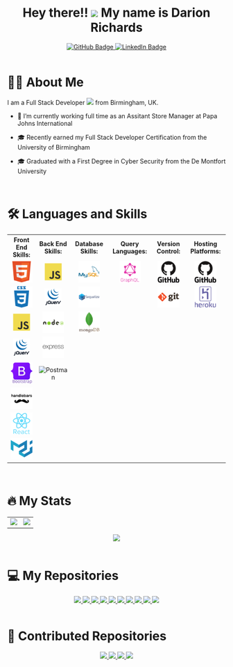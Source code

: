 **<h1 align="center">Hey there!! <img src="https://media.giphy.com/media/hvRJCLFzcasrR4ia7z/giphy.gif" width="30px"> My name is Darion Richards</h1>**

<div align="center">
    <a href="https://github.com/DarionRichards">
        <img src="https://img.shields.io/badge/GitHub-orange?style=for-the-badge&logo=github&logoColor=white" alt="GitHub Badge">
    </a>
    <a href="https://www.linkedin.com/in/darionrichards/">
        <img src="https://img.shields.io/badge/LinkedIn-blue?style=for-the-badge&logo=linkedin&logoColor=white" alt="LinkedIn Badge">
    </a>
</div>

<br>

<h1>🧑‍🔧 About Me</h1>

I am a Full Stack Developer <img src="https://media.giphy.com/media/WUlplcMpOCEmTGBtBW/giphy.gif" width="30"> from Birmingham, UK.

- 🍕 I’m currently working full time as an Assitant Store Manager at Papa Johns International

- 🎓 Recently earned my Full Stack Developer Certification from the University of Birmingham

- 🎓 Graduated with a First Degree in Cyber Security from the De Montfort University

<br>

<h1>🛠 Languages and Skills</h1>

<table>
    <tr>
        <th style="text-align:center">Front End Skills:</th>
        <th style="text-align:center">Back End Skills:</th>
        <th style="text-align:center">Database Skills:</th>
        <th style="text-align:center">Query Languages:</th>
        <th style="text-align:center">Version Control:</th>
        <th style="text-align:center">Hosting Platforms:</th>
    </tr>
    <tr>
        <td align="center">
            <img src="https://raw.githubusercontent.com/devicons/devicon/master/icons/html5/html5-original.svg" title="HTML5" alt="HTML" width="50" height="50"/>
        </td>
        <td align="center">
            <img src="https://raw.githubusercontent.com/devicons/devicon/master/icons/javascript/javascript-original.svg" title="JavaScript" alt="JavaScript" width="40" height="40"/>
        </td>
        <td align="center">
            <img src="https://raw.githubusercontent.com/devicons/devicon/master/icons/mysql/mysql-original-wordmark.svg" title="MySQL"  alt="MySQL" width="50" height="50"/>
        </td>
        <td align="center">
            <img src="https://raw.githubusercontent.com/devicons/devicon/master/icons/graphql/graphql-plain-wordmark.svg" title="GraphQL"  alt="GraphQL" width="50" height="50"/>
        </td>
        <td align="center">
            <img src="https://raw.githubusercontent.com/devicons/devicon/master/icons/github/github-original-wordmark.svg" title="GitHub" alt="GitHub" width="50" height="50"/>
        </td>
        <td align="center">
            <img src="https://raw.githubusercontent.com/devicons/devicon/master/icons/github/github-original-wordmark.svg" title="GitHub" alt="GitHub" width="50" height="50"/>
        </td>
    </tr>
    <tr>
        <td align="center">
            <img src="https://raw.githubusercontent.com/devicons/devicon/master/icons/css3/css3-plain-wordmark.svg"  title="CSS3" alt="CSS" width="50" height="50"/>
        </td>
        <td align="center">
            <img src="https://raw.githubusercontent.com/devicons/devicon/master/icons/jquery/jquery-original-wordmark.svg" title="jQuery" alt="jQuery" width="40" height="40"/>
        </td>
        <td align="center">
            <img src="https://raw.githubusercontent.com/devicons/devicon/master/icons/sequelize/sequelize-original-wordmark.svg" title="Sequelize"  alt="Sequelize" width="50" height="50"/>
        </td>
        <td></td>
        <td align="center">
            <img src="https://raw.githubusercontent.com/devicons/devicon/master/icons/git/git-original-wordmark.svg" title="Git" alt="Git" width="50" height="50"/>
        </td>
        <td align="center">
            <img src="https://raw.githubusercontent.com/devicons/devicon/master/icons/heroku/heroku-original-wordmark.svg" title="Heroku" alt="Heroku" width="50" height="50"/>
        </td>
    </tr>
    <tr>
        <td align="center">
            <img src="https://raw.githubusercontent.com/devicons/devicon/master/icons/javascript/javascript-original.svg" title="JavaScript" alt="JavaScript" width="40" height="40"/>
        </td>
        <td align="center">
            <img src="https://raw.githubusercontent.com/devicons/devicon/master/icons/nodejs/nodejs-original-wordmark.svg" title="NodeJS" alt="NodeJS" width="50" height="50"/>
        </td>
        <td align="center">
            <img src="https://raw.githubusercontent.com/devicons/devicon/master/icons/mongodb/mongodb-original-wordmark.svg" title="MongoDB"  alt="MongoDB" width="50" height="50"/>
        </td>
    </tr>
    <tr>
        <td align="center">
            <img src="https://raw.githubusercontent.com/devicons/devicon/master/icons/jquery/jquery-original-wordmark.svg" title="jQuery" alt="jQuery" width="40" height="40"/>
        </td>
        <td align="center">
            <img src="https://raw.githubusercontent.com/devicons/devicon/master/icons/express/express-original-wordmark.svg" title="Express" alt="Express" width="50" height="50"/>
        </td>
    </tr>
    <tr>
        <td align="center">
            <img src="https://raw.githubusercontent.com/devicons/devicon/master/icons/bootstrap/bootstrap-original-wordmark.svg" title="Boot Strap" alt="Boot Strap" width="50" height="50"/>
        </td>
                <td align="center">
            <img src="https://www.vectorlogo.zone/logos/getpostman/getpostman-icon.svg" title="Postman"  alt="Postman" width="50" height="50"/>
        </td>
    </tr>
    <tr>
        <td align="center">
            <img src="https://raw.githubusercontent.com/devicons/devicon/master/icons/handlebars/handlebars-original-wordmark.svg" title="Handlebars" alt="Handlebars" width="50" height="50"/>
        </td>
    </tr>
    <tr>
        <td align="center">
            <img src="https://raw.githubusercontent.com/devicons/devicon/master/icons/react/react-original-wordmark.svg" title="React" alt="React" width="50" height="50"/>
        </td>
    </tr>
    <tr>
        <td align="center">
            <img src="https://raw.githubusercontent.com/devicons/devicon/master/icons/materialui/materialui-original.svg" title="Material UI" alt="Material UI" width="50" height="50"/>
        </td>
    </tr>
</table>

<br>

<h1>🔥 My Stats</h1>

<div align="center">
    <table cellspacing="0" cellpadding="0">
        <tr>
            <td>
                <img src="https://github-readme-stats.vercel.app/api?username=DarionRichards&show_icons=true&theme=rose_pine&hide_border=true&count_private=true"/>
            </td>
            <td>   
                <img src="https://github-readme-streak-stats.herokuapp.com/?user=DarionRichards&theme=holi-theme&stroke=DD0000&fire=DD0000&hide_border=true"/>
            </td>
        </tr>
    </table>
                <img src="https://github-readme-stats.vercel.app/api/top-langs/?username=DarionRichards&theme=vision-friendly-dark&hide_border=true&layout=compact"/>
</div>

<br>

<h1>💻 My Repositories</h1>

<div align="center">
    <a href="https://github.com/DarionRichards/cms-blog-site">
        <img src="https://github-readme-stats.vercel.app/api/pin/?username=DarionRichards&repo=cms-blog-site&theme=rose_pine&hide_border=true"/>
    </a>
    <a href="https://github.com/DarionRichards/week-day-planner">
        <img src="https://github-readme-stats.vercel.app/api/pin/?username=DarionRichards&repo=week-day-planner&theme=rose_pine&hide_border=true"/>
    </a>
    <a href="https://github.com/DarionRichards/weather-dashboard">
        <img src="https://github-readme-stats.vercel.app/api/pin/?username=DarionRichards&repo=weather-dashboard&theme=rose_pine&hide_border=true"/>
    </a>
    <a href="https://github.com/DarionRichards/team-profile-generator">
        <img src="https://github-readme-stats.vercel.app/api/pin/?username=DarionRichards&repo=team-profile-generator&theme=rose_pine&hide_border=true"/>
    </a>
    <a href="https://github.com/DarionRichards/employee-tracker">
        <img src="https://github-readme-stats.vercel.app/api/pin/?username=DarionRichards&repo=employee-tracker&theme=rose_pine&hide_border=true"/>
    </a>
    <a href="https://github.com/DarionRichards/ecommerce-back-end">
        <img src="https://github-readme-stats.vercel.app/api/pin/?username=DarionRichards&repo=ecommerce-back-end&theme=rose_pine&hide_border=true"/>
    </a>
    <a href="https://github.com/DarionRichards/nosql-social-media-api">
        <img src="https://github-readme-stats.vercel.app/api/pin/?username=DarionRichards&repo=nosql-social-media-api&theme=rose_pine&hide_border=true"/>
    </a>
    <a href="https://github.com/DarionRichards/note-taker">
        <img src="https://github-readme-stats.vercel.app/api/pin/?username=DarionRichards&repo=note-taker&theme=rose_pine&hide_border=true"/>
    </a>
    <a href="https://github.com/DarionRichards/book-search-frontend">
        <img src="https://github-readme-stats.vercel.app/api/pin/?username=DarionRichards&repo=book-search-frontend&theme=rose_pine&hide_border=true"/>
    </a>
    <a href="https://github.com/DarionRichards/book-search-backend">
        <img src="https://github-readme-stats.vercel.app/api/pin/?username=DarionRichards&repo=book-search-backend&theme=rose_pine&hide_border=true"/>
    </a>

</div>

<br>

<h1>👥 Contributed Repositories</h1>

<div align="center">
    <a href="https://github.com/andradag/private-live-auction-client">
        <img src="https://github-readme-stats.vercel.app/api/pin/?username=andradag&repo=private-live-auction-client&theme=rose_pine&hide_border=true&show_owner=true"/>
    </a>
    <a href="https://github.com/andradag/private-live-auction-server">
        <img src="https://github-readme-stats.vercel.app/api/pin/?username=andradag&repo=private-live-auction-server&theme=rose_pine&hide_border=true&show_owner=true"/>
    </a>
    <a href="https://github.com/luizfroes/fitness-app">
        <img src="https://github-readme-stats.vercel.app/api/pin/?username=luizfroes&repo=fitness-app&theme=rose_pine&hide_border=true&show_owner=true"/>
    </a>
    <a href="https://github.com/AsmaaMusse/readers-revival">
        <img src="https://github-readme-stats.vercel.app/api/pin/?username=AsmaaMusse&repo=readers-revival&theme=rose_pine&hide_border=true&show_owner=true"/>
    </a>
</div>

<!-- <div>
            <img src="https://raw.githubusercontent.com/devicons/devicon/master/icons/html5/html5-original.svg" title="HTML5" alt="HTML" width="40" height="40"/>&nbsp;
            <img src="https://raw.githubusercontent.com/devicons/devicon/master/icons/css3/css3-plain-wordmark.svg"  title="CSS3" alt="CSS" width="40" height="40"/>&nbsp;
            <img src="https://raw.githubusercontent.com/devicons/devicon/master/icons/javascript/javascript-original.svg" title="JavaScript" alt="JavaScript" width="40" height="40"/>
            <img src="https://raw.githubusercontent.com/devicons/devicon/master/icons/jquery/jquery-original-wordmark.svg" title="jQuery" alt="jQuery" width="40" height="40"/>
</div> -->
